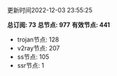 更新时间2022-12-03 23:55:25

**总订阅: 73**
**总节点: 977**
**有效节点: 441**
- trojan节点: 128
- v2ray节点: 207
- ss节点: 105
- ssr节点: 1

